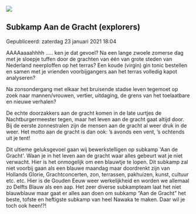 


![](/images/subcamps/Nawaka_2018_-_Subkamp_Aan_de_gracht_RGB.png)


Subkamp Aan de Gracht (explorers)
----------------------------------





 Gepubliceerd: zaterdag 23 januari 2021 18:04
   




 AAAAaaaahhhh ….. ken je dat gevoel? Na een lange zwoele zomerse dag met je sloepje tuffen door de grachten van één van grote steden van Nederland neerploffen op het terras? Een koude (virgin) gin tonic bestellen en samen met je vrienden voorbijgangers aan het terras volledig kapot analyseren?
 



 Na zonsondergang met elkaar het bruisende stadse leven tegemoet op zoek naar mannen/vrouwen, vertier, uitdaging, de grens van het toelaatbare en nieuwe verhalen?
 



 De echte doorzakkers aan de gracht komen in de late uurtjes de Nachtburgermeester tegen, maar het leven aan de gracht gaat altijd door. Bij de eerste zonnestralen zijn de mensen aan de gracht al weer druk in de weer. Het motto aan de gracht is dan ook: ’s avonds een vent, ’s ochtends uit je tent!
 



 Dit ultieme geluksgevoel gaan wij bewerkstelligen op subkamp 'Aan de Gracht'. Waan je in het leven aan de gracht waar alles gebeurt wat je niet verwacht. Hier is het onmogelijk om een blauwtje te lopen. Dit subkamp zal niet voorbij gaan als een blauwe maandag maar doordrenkt zijn van Hollands Glorie, Grachtconcerten, zon, terrassen, pakhuizen, kunst, cultuur etc. etc. Hier is de Gouden Eeuw weer werkelijkheid en worden we allemaal zo Delfts Blauw als een aap. Het zeer diverse subkampteam laat het niet blauwblauw maar gaat er alles aan doen om subkamp “Aan de Gracht” het beste, tofste en heftigste subkamp van heel Nawaka te maken. Daar wil je toch ook heen!?!
 













